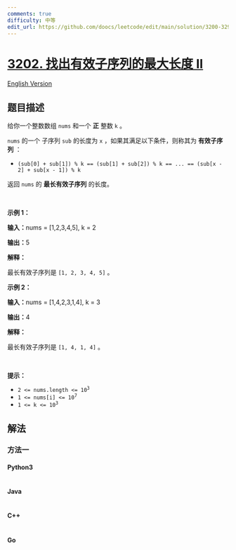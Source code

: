 ```yaml
---
comments: true
difficulty: 中等
edit_url: https://github.com/doocs/leetcode/edit/main/solution/3200-3299/3202.Find%20the%20Maximum%20Length%20of%20Valid%20Subsequence%20II/README.md
---
```


<!-- problem:start -->

# [3202. 找出有效子序列的最大长度 II](https://leetcode.cn/problems/find-the-maximum-length-of-valid-subsequence-ii)

[English Version](/solution/3200-3299/3202.Find%20the%20Maximum%20Length%20of%20Valid%20Subsequence%20II/README_EN.md)

## 题目描述

<!-- description:start -->

给你一个整数数组&nbsp;<code>nums</code>&nbsp;和一个 <strong>正</strong>&nbsp;整数&nbsp;<code>k</code>&nbsp;。

<p><code>nums</code>&nbsp;的一个&nbsp;<span data-keyword="subsequence-array">子序列</span> <code>sub</code>&nbsp;的长度为 <code>x</code>&nbsp;，如果其满足以下条件，则称其为 <strong>有效子序列</strong>&nbsp;：</p>

<ul>
	<li><code>(sub[0] + sub[1]) % k == (sub[1] + sub[2]) % k == ... == (sub[x - 2] + sub[x - 1]) % k</code></li>
</ul>
返回 <code>nums</code>&nbsp;的 <strong>最长</strong><strong>有效子序列</strong>&nbsp;的长度。

<p>&nbsp;</p>

<p><strong class="example">示例 1：</strong></p>

<div class="example-block">
<p><span class="example-io"><b>输入：</b>nums = [1,2,3,4,5], k = 2</span></p>

<p><span class="example-io"><b>输出：</b>5</span></p>

<p><b>解释：</b></p>

<p>最长有效子序列是&nbsp;<code>[1, 2, 3, 4, 5]</code>&nbsp;。</p>
</div>

<p><strong class="example">示例 2：</strong></p>

<div class="example-block">
<p><span class="example-io"><b>输入：</b>nums = [1,4,2,3,1,4], k = 3</span></p>

<p><span class="example-io"><b>输出：</b>4</span></p>

<p><strong>解释：</strong></p>

<p>最长有效子序列是&nbsp;<code>[1, 4, 1, 4]</code>&nbsp;。</p>
</div>

<p>&nbsp;</p>

<p><strong>提示：</strong></p>

<ul>
	<li><code>2 &lt;= nums.length &lt;= 10<sup>3</sup></code></li>
	<li><code>1 &lt;= nums[i] &lt;= 10<sup>7</sup></code></li>
	<li><code>1 &lt;= k &lt;= 10<sup>3</sup></code></li>
</ul>

<!-- description:end -->

## 解法

<!-- solution:start -->

### 方法一

<!-- tabs:start -->

#### Python3

```python

```

#### Java

```java

```

#### C++

```cpp

```

#### Go

```go

```

<!-- tabs:end -->

<!-- solution:end -->

<!-- problem:end -->
